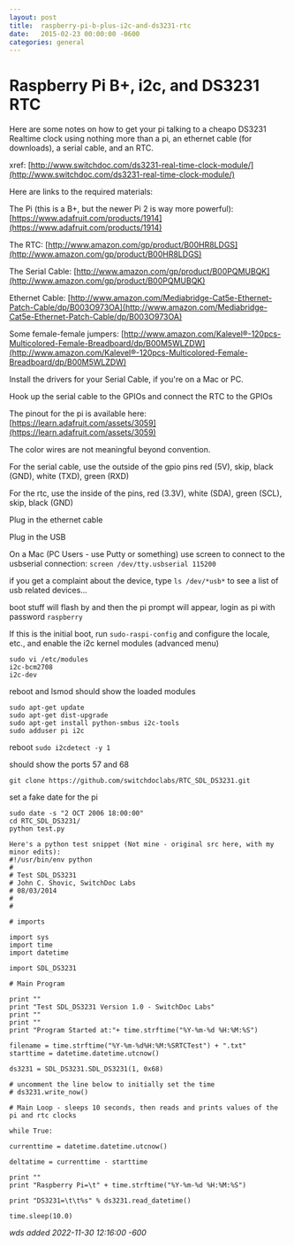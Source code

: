 ```yaml
---
layout:	post
title:	raspberry-pi-b-plus-i2c-and-ds3231-rtc
date:	2015-02-23 00:00:00 -0600
categories:	general
---
```


# Raspberry Pi B+, i2c, and DS3231 RTC
Here are some notes on how to get your pi talking to a cheapo DS3231 Realtime clock using nothing more than a pi, an ethernet cable (for downloads), a serial cable, and an RTC.

xref: [http://www.switchdoc.com/ds3231-real-time-clock-module/](http://www.switchdoc.com/ds3231-real-time-clock-module/)

Here are links to the required materials:

The Pi (this is a B+, but the newer Pi 2 is way more powerful):
[https://www.adafruit.com/products/1914](https://www.adafruit.com/products/1914)

The RTC:
[http://www.amazon.com/gp/product/B00HR8LDGS](http://www.amazon.com/gp/product/B00HR8LDGS)

The Serial Cable:
[http://www.amazon.com/gp/product/B00PQMUBQK](http://www.amazon.com/gp/product/B00PQMUBQK)

Ethernet Cable:
[http://www.amazon.com/Mediabridge-Cat5e-Ethernet-Patch-Cable/dp/B003O973OA](http://www.amazon.com/Mediabridge-Cat5e-Ethernet-Patch-Cable/dp/B003O973OA)

Some female-female jumpers:
[http://www.amazon.com/Kalevel®-120pcs-Multicolored-Female-Breadboard/dp/B00M5WLZDW](http://www.amazon.com/Kalevel®-120pcs-Multicolored-Female-Breadboard/dp/B00M5WLZDW)

Install the drivers for your Serial Cable, if you're on a Mac or PC.

Hook up the serial cable to the GPIOs and connect the RTC to the GPIOs

The pinout for the pi is available here:
[https://learn.adafruit.com/assets/3059](https://learn.adafruit.com/assets/3059)

The color wires are not meaningful beyond convention.

For the serial cable, use the outside of the gpio pins red (5V), skip, black (GND), white (TXD), green (RXD)

For the rtc, use the inside of the pins, red (3.3V), white (SDA), green (SCL), skip, black (GND)

Plug in the ethernet cable

Plug in the USB

On a Mac (PC Users - use Putty or something) use screen to connect to the usbserial connection:
`screen /dev/tty.usbserial 115200`

if you get a complaint about the device, type `ls /dev/*usb*` to see a list of usb related devices...

boot stuff will flash by and then the pi prompt will appear, login as pi with password `raspberry`

If this is the initial boot, run
`sudo-raspi-config` and configure the locale, etc., and enable the i2c kernel modules (advanced menu)

```
sudo vi /etc/modules
i2c-bcm2708
i2c-dev
```

reboot and lsmod should show the loaded modules

```
sudo apt-get update 
sudo apt-get dist-upgrade
sudo apt-get install python-smbus i2c-tools
sudo adduser pi i2c
```

reboot
`sudo i2cdetect -y 1`

should show the ports 57 and 68

`git clone https://github.com/switchdoclabs/RTC_SDL_DS3231.git`

set a fake date for the pi

```
sudo date -s "2 OCT 2006 18:00:00"
cd RTC_SDL_DS3231/
python test.py
```

```
Here's a python test snippet (Not mine - original src here, with my minor edits):
#!/usr/bin/env python
#
# Test SDL_DS3231
# John C. Shovic, SwitchDoc Labs
# 08/03/2014
#
#

# imports

import sys
import time
import datetime

import SDL_DS3231

# Main Program

print ""
print "Test SDL_DS3231 Version 1.0 - SwitchDoc Labs"
print ""
print ""
print "Program Started at:"+ time.strftime("%Y-%m-%d %H:%M:%S")

filename = time.strftime("%Y-%m-%d%H:%M:%SRTCTest") + ".txt"
starttime = datetime.datetime.utcnow()

ds3231 = SDL_DS3231.SDL_DS3231(1, 0x68)

# uncomment the line below to initially set the time
# ds3231.write_now()

# Main Loop - sleeps 10 seconds, then reads and prints values of the pi and rtc clocks

while True:

currenttime = datetime.datetime.utcnow()

deltatime = currenttime - starttime

print ""
print "Raspberry Pi=\t" + time.strftime("%Y-%m-%d %H:%M:%S")

print "DS3231=\t\t%s" % ds3231.read_datetime()

time.sleep(10.0)
```

*wds added 2022-11-30 12:16:00 -600*